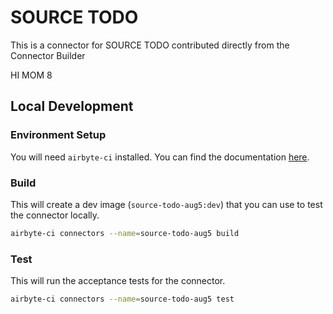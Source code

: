 # SOURCE TODO
This is a connector for SOURCE TODO contributed directly from the Connector Builder

HI MOM 8
## Local Development
### Environment Setup
You will need `airbyte-ci` installed. You can find the documentation [here](airbyte-ci).

### Build
This will create a dev image (`source-todo-aug5:dev`) that you can use to test the connector locally.
```bash
airbyte-ci connectors --name=source-todo-aug5 build
```

### Test
This will run the acceptance tests for the connector.
```bash
airbyte-ci connectors --name=source-todo-aug5 test
```
